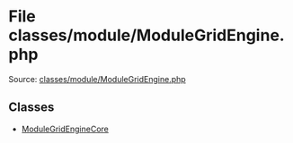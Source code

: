 File classes/module/ModuleGridEngine.php
=========

Source: [classes/module/ModuleGridEngine.php](https://github.com/PrestaShop/PrestaShop/blob/1.5.1.0/classes/module/ModuleGridEngine.php)


Classes
-------

* [ModuleGridEngineCore](class.ModuleGridEngineCore.md)

